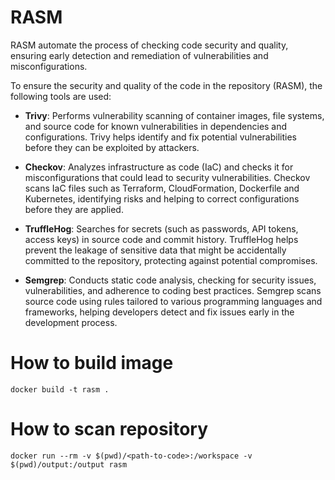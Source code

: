 # RASM

RASM automate the process of checking code security and quality, ensuring early detection and remediation of vulnerabilities and misconfigurations.

To ensure the security and quality of the code in the repository (RASM), the following tools are used:

- **Trivy**: Performs vulnerability scanning of container images, file systems, and source code for known vulnerabilities in dependencies and configurations. Trivy helps identify and fix potential vulnerabilities before they can be exploited by attackers.

- **Checkov**: Analyzes infrastructure as code (IaC) and checks it for misconfigurations that could lead to security vulnerabilities. Checkov scans IaC files such as Terraform, CloudFormation, Dockerfile and Kubernetes, identifying risks and helping to correct configurations before they are applied.

- **TruffleHog**: Searches for secrets (such as passwords, API tokens, access keys) in source code and commit history. TruffleHog helps prevent the leakage of sensitive data that might be accidentally committed to the repository, protecting against potential compromises.

- **Semgrep**: Conducts static code analysis, checking for security issues, vulnerabilities, and adherence to coding best practices. Semgrep scans source code using rules tailored to various programming languages and frameworks, helping developers detect and fix issues early in the development process.

# How to build image
```
docker build -t rasm .
```
# How to scan repository
```
docker run --rm -v $(pwd)/<path-to-code>:/workspace -v $(pwd)/output:/output rasm
```

